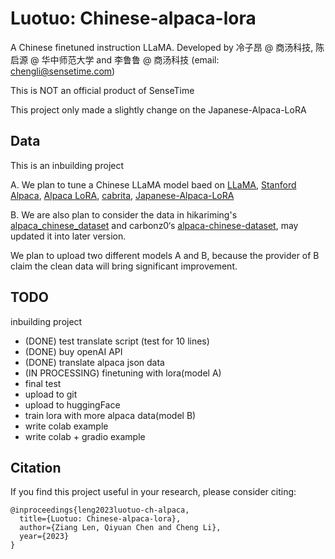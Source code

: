# Luotuo: Chinese-alpaca-lora
A Chinese finetuned instruction LLaMA. Developed by 冷子昂 @ 商汤科技, 陈启源 @ 华中师范大学 and 李鲁鲁 @ 商汤科技
(email: chengli@sensetime.com)

This is NOT an official product of SenseTime

This project only made a slightly change on the Japanese-Alpaca-LoRA

## Data

This is an inbuilding project

A. We plan to tune a Chinese LLaMA model baed on [LLaMA](https://ai.facebook.com/blog/large-language-model-llama-meta-ai/), [Stanford Alpaca](https://github.com/tatsu-lab/stanford_alpaca), [Alpaca LoRA](https://github.com/tloen/alpaca-lora), [cabrita](https://github.com/22-hours/cabrita), [Japanese-Alpaca-LoRA](https://github.com/masa3141/japanese-alpaca-lora)

B. We are also plan to consider the data in hikariming's [alpaca_chinese_dataset](https://github.com/hikariming/alpaca_chinese_dataset) and carbonz0‘s [alpaca-chinese-dataset](https://github.com/carbonz0/alpaca-chinese-dataset), may updated it into later version. 

We plan to upload two different models A and B, because the provider of B claim the clean data will bring significant improvement.

## TODO

inbuilding project
+ (DONE) test translate script (test for 10 lines)
+ (DONE) buy openAI API
+ (DONE) translate alpaca json data
+ (IN PROCESSING) finetuning with lora(model A)
+ final test
+ upload to git
+ upload to huggingFace
+ train lora with more alpaca data(model B)
+ write colab example
+ write colab + gradio example

## Citation 
If you find this project useful in your research, please consider citing:

```
@inproceedings{leng2023luotuo-ch-alpaca,
  title={Luotuo: Chinese-alpaca-lora},
  author={Ziang Len, Qiyuan Chen and Cheng Li},
  year={2023}
}
```

